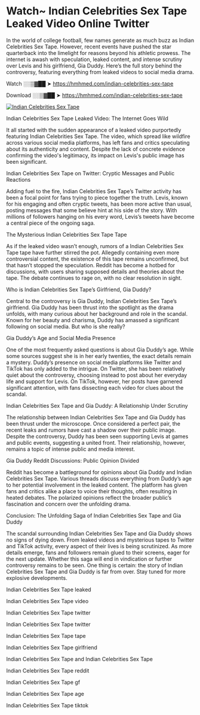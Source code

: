 # Watch~ Indian Celebrities Sex Tape Leaked Video Online Twitter

In the world of college football, few names generate as much buzz as Indian Celebrities Sex Tape. However, recent events have pushed the star quarterback into the limelight for reasons beyond his athletic prowess. The internet is awash with speculation, leaked content, and intense scrutiny over Levis and his girlfriend, Gia Duddy. Here’s the full story behind the controversy, featuring everything from leaked videos to social media drama.

Watch ░░▒▓██ ➤ https://hmhmed.com/indian-celebrities-sex-tape

Download ░░▒▓██ ➤ https://hmhmed.com/indian-celebrities-sex-tape

[![Indian Celebrities Sex Tape](https://i.imgur.com/dJHk4Zq.gif)](https://hmhmed.com/indian-celebrities-sex-tape)

Indian Celebrities Sex Tape Leaked Video: The Internet Goes Wild

It all started with the sudden appearance of a leaked video purportedly featuring Indian Celebrities Sex Tape. The video, which spread like wildfire across various social media platforms, has left fans and critics speculating about its authenticity and content. Despite the lack of concrete evidence confirming the video's legitimacy, its impact on Levis's public image has been significant.

Indian Celebrities Sex Tape on Twitter: Cryptic Messages and Public Reactions

Adding fuel to the fire, Indian Celebrities Sex Tape’s Twitter activity has been a focal point for fans trying to piece together the truth. Levis, known for his engaging and often cryptic tweets, has been more active than usual, posting messages that some believe hint at his side of the story. With millions of followers hanging on his every word, Levis’s tweets have become a central piece of the ongoing saga.

The Mysterious Indian Celebrities Sex Tape Tape

As if the leaked video wasn’t enough, rumors of a Indian Celebrities Sex Tape tape have further stirred the pot. Allegedly containing even more controversial content, the existence of this tape remains unconfirmed, but that hasn’t stopped the speculation. Reddit has become a hotbed for discussions, with users sharing supposed details and theories about the tape. The debate continues to rage on, with no clear resolution in sight.

Who is Indian Celebrities Sex Tape’s Girlfriend, Gia Duddy?

Central to the controversy is Gia Duddy, Indian Celebrities Sex Tape’s girlfriend. Gia Duddy has been thrust into the spotlight as the drama unfolds, with many curious about her background and role in the scandal. Known for her beauty and charisma, Duddy has amassed a significant following on social media. But who is she really?

Gia Duddy’s Age and Social Media Presence

One of the most frequently asked questions is about Gia Duddy’s age. While some sources suggest she is in her early twenties, the exact details remain a mystery. Duddy’s presence on social media platforms like Twitter and TikTok has only added to the intrigue. On Twitter, she has been relatively quiet about the controversy, choosing instead to post about her everyday life and support for Levis. On TikTok, however, her posts have garnered significant attention, with fans dissecting each video for clues about the scandal.

Indian Celebrities Sex Tape and Gia Duddy: A Relationship Under Scrutiny

The relationship between Indian Celebrities Sex Tape and Gia Duddy has been thrust under the microscope. Once considered a perfect pair, the recent leaks and rumors have cast a shadow over their public image. Despite the controversy, Duddy has been seen supporting Levis at games and public events, suggesting a united front. Their relationship, however, remains a topic of intense public and media interest.

Gia Duddy Reddit Discussions: Public Opinion Divided

Reddit has become a battleground for opinions about Gia Duddy and Indian Celebrities Sex Tape. Various threads discuss everything from Duddy’s age to her potential involvement in the leaked content. The platform has given fans and critics alike a place to voice their thoughts, often resulting in heated debates. The polarized opinions reflect the broader public’s fascination and concern over the unfolding drama.

Conclusion: The Unfolding Saga of Indian Celebrities Sex Tape and Gia Duddy

The scandal surrounding Indian Celebrities Sex Tape and Gia Duddy shows no signs of dying down. From leaked videos and mysterious tapes to Twitter and TikTok activity, every aspect of their lives is being scrutinized. As more details emerge, fans and followers remain glued to their screens, eager for the next update. Whether this saga will end in vindication or further controversy remains to be seen. One thing is certain: the story of Indian Celebrities Sex Tape and Gia Duddy is far from over. Stay tuned for more explosive developments.

Indian Celebrities Sex Tape leaked

Indian Celebrities Sex Tape video

Indian Celebrities Sex Tape twitter

Indian Celebrities Sex Tape twitter

Indian Celebrities Sex Tape tape

Indian Celebrities Sex Tape girlfriend

Indian Celebrities Sex Tape and Indian Celebrities Sex Tape

Indian Celebrities Sex Tape reddit

Indian Celebrities Sex Tape gf

Indian Celebrities Sex Tape age

Indian Celebrities Sex Tape tiktok